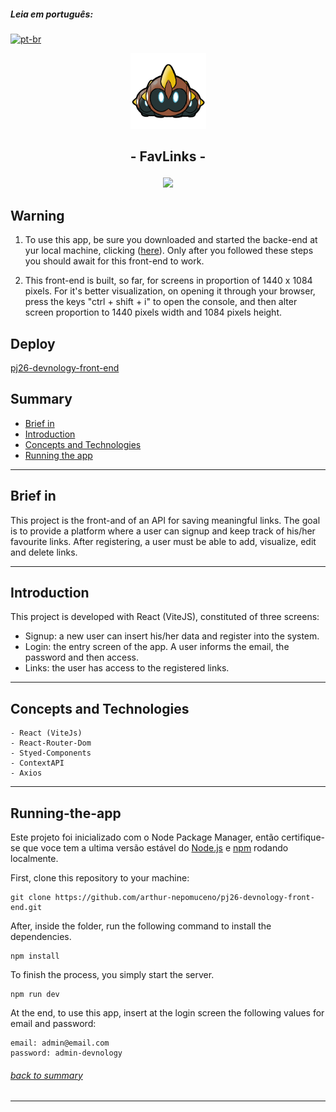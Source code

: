 ##### **Leia em português:** 
[![pt-br](https://img.shields.io/badge/lang-pt--br-yellow.svg)](https://github.com/arthur-nepomuceno/pj26-devnology-front-end/blob/master/README-pt-br.md)

<p align="center">
   <img src="src/assets/logo.png" alt="My Repoprovas" style="width: 121px; height: 121px"/>
</p>

## <p align = "center">  - FavLinks - </p>

<p align = "center">
   <img src="https://img.shields.io/badge/author-Arthur Nepomuceno-093D04?style=flat-square" />
</p>

## Warning

1. To use this app, be sure you downloaded and started the backe-end at yur local machine, clicking ([here](https://github.com/arthur-nepomuceno/pj26-devnology-back-end/blob/master/README.md)). Only after you followed these steps you should await for this front-end to work.

2. This front-end is built, so far, for screens in proportion of 1440 x 1084 pixels. For it's better visualization, on opening it through your browser, press the keys "ctrl + shift + i" to open the console, and then alter screen proportion to 1440 pixels width and 1084 pixels height.

## Deploy

[pj26-devnology-front-end](https://pj26-devnology-front-end.vercel.app/)

## Summary
   - [Brief in](#brief-in)
   - [Introduction](#introduction)
   - [Concepts and Technologies](#concepts-and-technologies)
   - [Running the app](#running-the-app)

***


## Brief in
   This project is the front-and of an API for saving meaningful links. The goal is to provide a platform where a user can signup and keep track of his/her favourite links. After registering, a user must be able to add, visualize, edit and delete links.
   
***

## Introduction
   This project is developed with React (ViteJS), constituted of three screens:
   - Signup: a new user can insert his/her data and register into the system.
   - Login: the entry screen of the app. A user informs the email, the password and then access.
   - Links: the user has access to the registered links. 
   
***

## Concepts and Technologies
    - React (ViteJs)
    - React-Router-Dom
    - Styed-Components
    - ContextAPI
    - Axios

***

## Running-the-app
Este projeto foi inicializado com o Node Package Manager, então certifique-se que voce tem a ultima versão estável do [Node.js](https://nodejs.org/en/download/) e [npm](https://www.npmjs.com/) rodando localmente.

First, clone this repository to your machine:

```
git clone https://github.com/arthur-nepomuceno/pj26-devnology-front-end.git
```

After, inside the folder, run the following command to install the dependencies.

```
npm install
```

To finish the process, you simply start the server.
```
npm run dev
```

At the end, to use this app, insert at the login screen the following values for email and password:
```
email: admin@email.com
password: admin-devnology
```
###### [back to summary](#summary)
***


